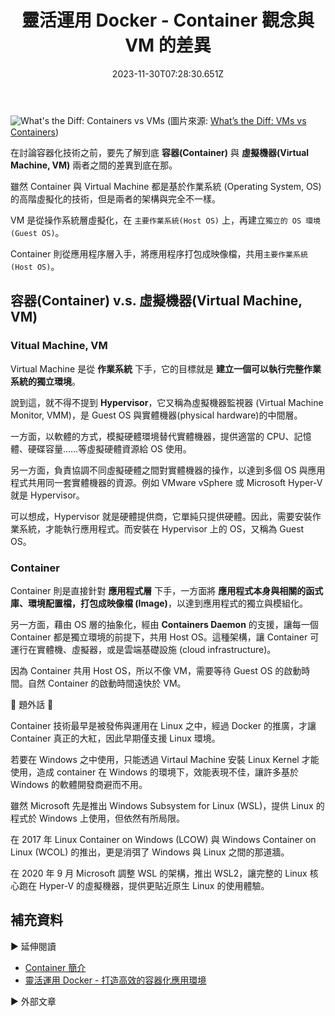 ﻿---
title: 靈活運用 Docker - Container 觀念與 VM 的差異
description: 「靈活運用 Docker 打造高效的容器化應用環境」系列的文章之一。本文探討虛擬機器 (Virtual Machine, VM) 與容器 (Container) 技術的差異。 VM 是從操作系統層虛擬化，建立 Guest OS 環境；Container 則從應用程序層入手，將應用程序打包成映像檔，共用 Host OS。
date: 2023-11-30T07:28:30.651Z
lastmod: 2023-12-05T17:08:56+08:00
tags:
  - Docker
categories:
  - Container
keywords:
  - Docker
  - Host OS
  - Guest OS
slug: container-vm-difference
series: 靈活運用 Docker 打造高效的容器化應用環境
---

![What's the Diff: Containers vs VMs](https://www.backblaze.com/blog/wp-content/uploads/2018/06/whats-the-diff-container-vs-vm.jpg)
(圖片來源: [What’s the Diff: VMs vs Containers](https://www.backblaze.com/blog/vm-vs-containers/))

在討論容器化技術之前，要先了解到底 **容器(Container)** 與 **虛擬機器(Virtual Machine, VM)** 兩者之間的差異到底在那。

雖然 Container 與 Virtual Machine 都是基於作業系統 (Operating System, OS) 的高階虛擬化的技術，但是兩者的架構與完全不一樣。

VM 是從操作系統層虛擬化，在 `主要作業系統(Host OS)` 上，再建立`獨立的 OS 環境(Guest OS)`。

Container 則從應用程序層入手，將應用程序打包成映像檔，共用`主要作業系統(Host OS)`。

## 容器(Container) v.s. 虛擬機器(Virtual Machine, VM)

### Vitual Machine, VM

Virtual Machine 是從 **作業系統** 下手，它的目標就是 **建立一個可以執行完整作業系統的獨立環境**。

說到這，就不得不提到 **Hypervisor**，它又稱為虛擬機器監視器 (Virtual Machine Monitor, VMM)，是 Guest OS 與實體機器(physical hardware)的中間層。

一方面，以軟體的方式，模擬硬體環境替代實體機器，提供適當的 CPU、記憶體、硬碟容量……等虛擬硬體資源給 OS 使用。

另一方面，負責協調不同虛擬硬體之間對實體機器的操作，以達到多個 OS 與應用程式共用同一套實體機器的資源。例如 VMware vSphere 或 Microsoft Hyper-V 就是 Hypervisor。

可以想成，Hypervisor 就是硬體提供商，它單純只提供硬體。因此，需要安裝作業系統，才能執行應用程式。而安裝在 Hypervisor 上的 OS，又稱為 Guest OS。

### Container

Container 則是直接針對 **應用程式層** 下手，一方面將 **應用程式本身與相關的函式庫、環境配置檔，打包成映像檔 (Image)**，以達到應用程式的獨立與模組化。

另一方面，藉由 OS 層的抽象化，經由 **Containers Daemon** 的支援，讓每一個 Container 都是獨立環境的前提下，共用 Host OS。這種架構，讓 Container 可運行在實體機、虛擬器，或是雲端基礎設施 (cloud infrastructure)。

因為 Container 共用 Host OS，所以不像 VM，需要等待 Guest OS 的啟動時間。自然 Container 的啟動時間遠快於 VM。

🔔 題外話 🔔

Container 技術最早是被發佈與運用在 Linux 之中，經過 Docker 的推廣，才讓 Container 真正的大紅，因此早期僅支援 Linux 環境。

若要在 Windows 之中使用，只能透過 Virtaul Machine 安裝 Linux Kernel 才能使用，造成 container 在 Windows 的環境下，效能表現不佳，讓許多基於 Windows 的軟體開發商避而不用。

雖然 Microsoft 先是推出 Windows Subsystem for Linux (WSL)，提供 Linux 的程式於 Windows 上使用，但依然有所局限。

在 2017 年 Linux Container on Windows (LCOW) 與 Windows Container on Linux (WCOL) 的推出，更是消弭了 Windows 與 Linux 之間的那道牆。

在 2020 年 9 月 Microsoft 調整 WSL 的架構，推出 WSL2，讓完整的 Linux 核心跑在 Hyper-V 的虛擬機器，提供更貼近原生 Linux 的使用體驗。

## 補充資料

▶ 延伸閱讀

- [Container 簡介](../../build-automated-deploy/container-intro/index.md)
- [靈活運用 Docker - 打造高效的容器化應用環境](../flexibly-use-docker-foreword/index.md)

▶ 外部文章
